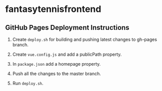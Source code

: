 # fantasytennisfrontend

## GitHub Pages Deployment Instructions

1. Create ``deploy.sh`` for building and pushing latest changes to gh-pages branch.

2. Create ``vue.config.js`` and add a publicPath property.

3. In ``package.json`` add a homepage property.

4. Push all the changes to the master branch.

5. Run ``deploy.sh``.
